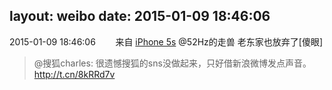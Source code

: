 layout: weibo
date: 2015-01-09 18:46:06
---
<meta name="referrer" content="no-referrer" />

2015-01-09 18:46:06  &nbsp;&nbsp;&nbsp;&nbsp;&nbsp;&nbsp; 来自 <a href="sinaweibo://customweibosource" rel="nofollow">iPhone 5s</a>
@52Hz的走兽 老东家也放弃了[傻眼]
>  @搜狐charles: 很遗憾搜狐的sns没做起来，只好借新浪微博发点声音。 http://t.cn/8kRRd7v ​​​
